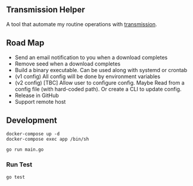 ## Transmission Helper
A tool that automate my routine operations with [transmission](https://github.com/transmission/transmission).

## Road Map
* Send an email notification to you when a download completes
* Remove seed when a download completes
* Build a binary executable. Can be used along with systemd or crontab
* (v1 config) All config will be done by environment variables
* (v2 config) [TBC] Allow user to configure config. Maybe Read from a config file (with hard-coded path). Or create a CLI to update config.
* Release in GitHub
* Support remote host

## Development
```
docker-compose up -d
docker-compose exec app /bin/sh

go run main.go
```

### Run Test
```
go test
```
